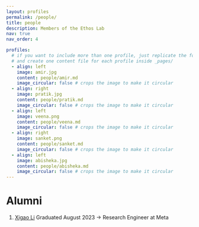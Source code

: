 ```yaml
---
layout: profiles
permalink: /people/
title: people
description: Members of the Ethos Lab
nav: true
nav_order: 4

profiles:
  # if you want to include more than one profile, just replicate the following block
  # and create one content file for each profile inside _pages/
  - align: left
    image: amir.jpg
    content: people/amir.md
    image_circular: false # crops the image to make it circular
  - align: right
    image: pratik.jpg
    content: people/pratik.md
    image_circular: false # crops the image to make it circular
  - align: left
    image: veena.png
    content: people/veena.md
    image_circular: false # crops the image to make it circular
  - align: right
    image: sanket.png
    content: people/sanket.md
    image_circular: false # crops the image to make it circular
  - align: left
    image: abisheka.jpg
    content: people/abisheka.md
    image_circular: false # crops the image to make it circular
---
```


# Alumni

1. [Xigao Li](https://xigaoli.com/) Graduated August 2023 -> Research Engineer at Meta
